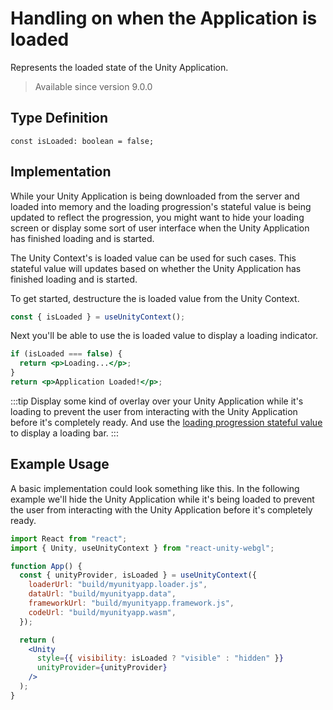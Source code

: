 # Handling on when the Application is loaded

Represents the loaded state of the Unity Application.

> Available since version 9.0.0

## Type Definition

```tsx title="Type Definition"
const isLoaded: boolean = false;
```

## Implementation

While your Unity Application is being downloaded from the server and loaded into memory and the loading progression's stateful value is being updated to reflect the progression, you might want to hide your loading screen or display some sort of user interface when the Unity Application has finished loading and is started.

The Unity Context's is loaded value can be used for such cases. This stateful value will updates based on whether the Unity Application has finished loading and is started.

To get started, destructure the is loaded value from the Unity Context.

```jsx showLineNumbers title="Example: Destructuring the is loaded value"
const { isLoaded } = useUnityContext();
```

Next you'll be able to use the is loaded value to display a loading indicator.

```jsx showLineNumbers title="Example: Using the is loaded value"
if (isLoaded === false) {
  return <p>Loading...</p>;
}
return <p>Application Loaded!</p>;
```

:::tip
Display some kind of overlay over your Unity Application while it's loading to prevent the user from interacting with the Unity Application before it's completely ready. And use the [loading progression stateful value](/docs/api/loading-progression) to display a loading bar.
:::

## Example Usage

A basic implementation could look something like this. In the following example we'll hide the Unity Application while it's being loaded to prevent the user from interacting with the Unity Application before it's completely ready.

```jsx showLineNumbers title="App.jsx"
import React from "react";
import { Unity, useUnityContext } from "react-unity-webgl";

function App() {
  const { unityProvider, isLoaded } = useUnityContext({
    loaderUrl: "build/myunityapp.loader.js",
    dataUrl: "build/myunityapp.data",
    frameworkUrl: "build/myunityapp.framework.js",
    codeUrl: "build/myunityapp.wasm",
  });

  return (
    <Unity
      style={{ visibility: isLoaded ? "visible" : "hidden" }}
      unityProvider={unityProvider}
    />
  );
}
```
